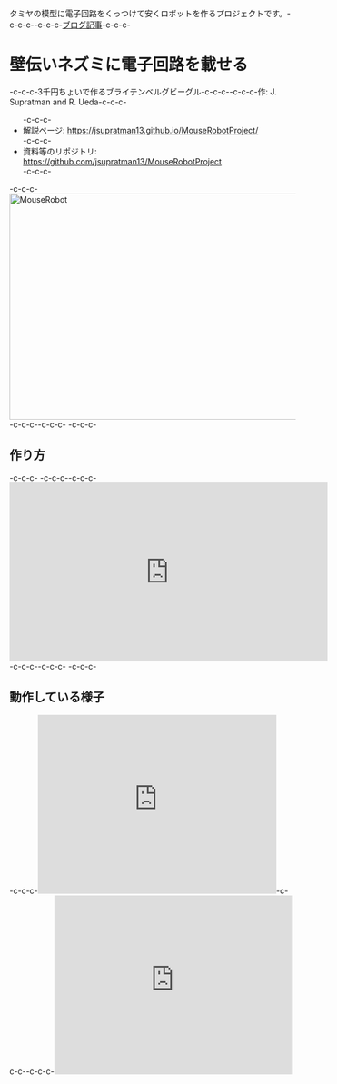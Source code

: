 タミヤの模型に電子回路をくっつけて安くロボットを作るプロジェクトです。-c-c-c--c-c-c-<a href="?tag=tamiyahack">ブログ記事</a>-c-c-c-<h1>壁伝いネズミに電子回路を載せる</h1>-c-c-c-3千円ちょいで作るブライテンベルグビーグル-c-c-c--c-c-c-作: J. Supratman and R. Ueda-c-c-c-<ul>-c-c-c- 	<li>解説ページ: <a href="https://jsupratman13.github.io/MouseRobotProject/" target="_blank">https://jsupratman13.github.io/MouseRobotProject/</a></li>-c-c-c- 	<li>資料等のリポジトリ: <a href="https://github.com/jsupratman13/MouseRobotProject" target="_blank">https://github.com/jsupratman13/MouseRobotProject</a></li>-c-c-c-</ul>-c-c-c-<a href="https://lab.ueda.asia/wp-content/uploads/2016/08/MouseRobot.jpg"><img class="aligncenter size-large wp-image-1125" src="https://lab.ueda.asia/wp-content/uploads/2016/08/MouseRobot-1024x768.jpg" alt="MouseRobot" width="530" height="398" /></a>-c-c-c--c-c-c-&nbsp;-c-c-c-<h2>作り方</h2>-c-c-c-&nbsp;-c-c-c--c-c-c-<iframe width="560" height="315" src="https://www.youtube.com/embed/3IadKNhepWg" frameborder="0" allowfullscreen></iframe>-c-c-c--c-c-c-&nbsp;-c-c-c-<h2>動作している様子</h2>-c-c-c-<iframe src="https://www.youtube.com/embed/eWR0JLNSg-g" width="420" height="315" frameborder="0" allowfullscreen="allowfullscreen"></iframe>-c-c-c--c-c-c-<iframe src="https://www.youtube.com/embed/5WNjF-kcHEA" width="420" height="315" frameborder="0" allowfullscreen="allowfullscreen"></iframe>
